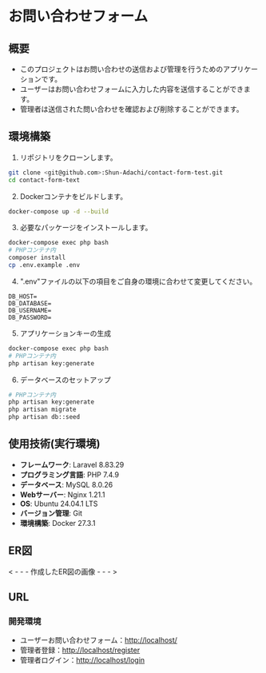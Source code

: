# お問い合わせフォーム

## 概要

- このプロジェクトはお問い合わせの送信および管理を行うためのアプリケーションです。
- ユーザーはお問い合わせフォームに入力した内容を送信することができます。
- 管理者は送信された問い合わせを確認および削除することができます。

## 環境構築

1. リポジトリをクローンします。

```bash
git clone <git@github.com>:Shun-Adachi/contact-form-test.git
cd contact-form-text
```

2. Dockerコンテナをビルドします。

```bash
docker-compose up -d --build
```

3. 必要なパッケージをインストールします。

```bash
docker-compose exec php bash
# PHPコンテナ内
composer install
cp .env.example .env
```

4. ".env"ファイルの以下の項目をご自身の環境に合わせて変更してください。

```
DB_HOST=
DB_DATABASE=
DB_USERNAME=
DB_PASSWORD=
```

5. アプリケーションキーの生成

``` bash
docker-compose exec php bash
# PHPコンテナ内
php artisan key:generate
```

6. データベースのセットアップ

```bash
# PHPコンテナ内
php artisan key:generate
php artisan migrate
php artisan db::seed
```

## 使用技術(実行環境)

- **フレームワーク**: Laravel 8.83.29
- **プログラミング言語**: PHP 7.4.9
- **データベース**: MySQL 8.0.26
- **Webサーバー**: Nginx 1.21.1
- **OS**: Ubuntu 24.04.1 LTS
- **バージョン管理**: Git
- **環境構築**: Docker 27.3.1

## ER図

< - - - 作成したER図の画像 - - - >

## URL

### 開発環境

- ユーザーお問い合わせフォーム：<http://localhost/>
- 管理者登録：<http://localhost/register>
- 管理者ログイン：<http://localhost/login>

